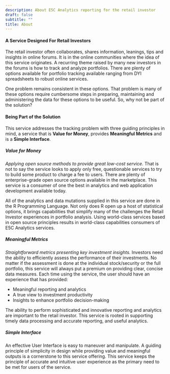 ```yaml
---
description: About E5C Analytics reporting for the retail investor
draft: false
subtitle: ""
title: About
---
```


#### A Service Designed For Retail Investors

The retail investor often collaborates, shares information, leanings, tips and insights in online forums.  It is in the online communities where the idea of this service originates.  A recurring theme raised by many new investors in the forums is how to track and analyze portfolios.  There are plenty of options available for portfolio tracking available ranging from DYI spreadsheets to robust online services.  

One problem remains consistent in these options.  That problem is many of these options require cumbersome steps in preparing, maintaining and administering the data for these options to be useful.  So, why not be part of the solution?

#### Being Part of the Solution

This service addresses the tracking problem with three guiding principles in mind, a service that is **Value for Money**, provides **Meaningful Metrics** and is a **Simple Interface**.

##### Value for Money
*Applying open source methods to provide great low-cost service.*  That is not to say the service looks to apply only free, questionable services to try to build some product to charge a fee to users.  There are plenty of enterprise-grade open source options available in the marketplace. This service is a consumer of one the best in analytics and web application development available today.  

All of the analytics and data mutations supplied in this service are done in the R Programming Language. Not only does R open up a host of statistical options, it brings capabilities that simplify many of the challenges the Retail Investor experiences in portfolio analysis.  Using world-class services based in open source principles results in world-class capabilities consumers of E5C Analytics services. 


##### Meaningful Metrics
*Straightforward metrics presenting key investment insights.* Investors need the ability to efficiently assess the performance of their investments. No matter if the assessment is done at the individual stock/security or the full portfolio, this service will always put a premium on providing clear, concise data measures. Each time using the service, the user should have an experience that has provided:

 - Meaningful reporting and analytics
 - A true view to investment productivity
 - Insights to enhance portfolio decision-making


The ability to perform sophisticated and innovative reporting and analytics are important to the retail investor. This service is rooted in supporting timely data processing and accurate reporting, and useful analytics.


##### Simple Interface
An effective User Interface is easy to maneuver and manipulate. A guiding principle of simplicity in design while providing value and meaningful outputs is a cornerstone to this service offering.  This service keeps the principle of accurate and intuitive user experience as the primary need to be met for users of the service.
